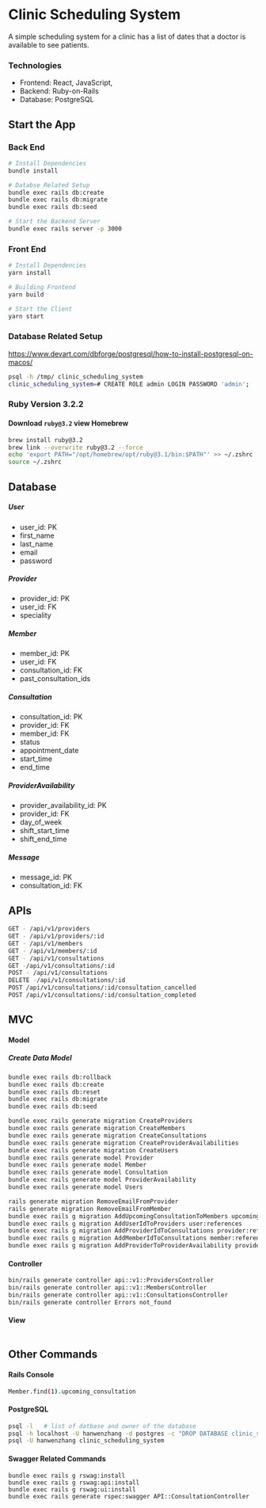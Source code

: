 # Clinic Scheduling System
A simple scheduling system for a clinic has a list of dates that a doctor is available to see patients.

### Technologies
- Frontend: React, JavaScript, 
- Backend: Ruby-on-Rails
- Database: PostgreSQL

## Start the App
### Back End
```sh
# Install Dependencies
bundle install

# Databse Related Setup
bundle exec rails db:create
bundle exec rails db:migrate
bundle exec rails db:seed

# Start the Backend Server
bundle exec rails server -p 3000
```

### Front End
```sh
# Install Dependencies
yarn install

# Building Frontend
yarn build

# Start the Client
yarn start
```

### Database Related Setup
https://www.devart.com/dbforge/postgresql/how-to-install-postgresql-on-macos/
```sh
psql -h /tmp/ clinic_scheduling_system
clinic_scheduling_system=# CREATE ROLE admin LOGIN PASSWORD 'admin';
```

### Ruby Version 3.2.2
#### Download `ruby@3.2` view Homebrew
```sh
brew install ruby@3.2
brew link --overwrite ruby@3.2 --force
echo 'export PATH="/opt/homebrew/opt/ruby@3.1/bin:$PATH"' >> ~/.zshrc
source ~/.zshrc
```

## Database
##### User
- user_id: PK
- first_name
- last_name
- email
- password

##### Provider
- provider_id: PK
- user_id: FK
- speciality

##### Member
- member_id: PK
- user_id: FK
- consultation_id: FK
- past_consultation_ids

##### Consultation
- consultation_id: PK
- provider_id: FK
- member_id: FK
- status
- appointment_date
- start_time
- end_time

##### ProviderAvailability
- provider_availability_id: PK
- provider_id: FK
- day_of_week
- shift_start_time
- shift_end_time

##### Message
- message_id: PK
- consultation_id: FK

## APIs
```sh
GET - /api/v1/providers
GET - /api/v1/providers/:id
GET - /api/v1/members
GET - /api/v1/members/:id
GET - /api/v1/consultations
GET -/api/v1/consultations/:id
POST - /api/v1/consultations
DELETE -/api/v1/consultations/:id
POST /api/v1/consultations/:id/consultation_cancelled
POST /api/v1/consultations/:id/consultation_completed
```

## MVC

#### Model
##### Create Data Model
```sh
bundle exec rails db:rollback
bundle exec rails db:create
bundle exec rails db:reset
bundle exec rails db:migrate
bundle exec rails db:seed
```
```sh
bundle exec rails generate migration CreateProviders
bundle exec rails generate migration CreateMembers
bundle exec rails generate migration CreateConsultations
bundle exec rails generate migration CreateProviderAvailabilities
bundle exec rails generate migration CreateUsers
bundle exec rails generate model Provider
bundle exec rails generate model Member
bundle exec rails generate model Consultation
bundle exec rails generate model ProviderAvailability
bundle exec rails generate model Users
```
```sh
rails generate migration RemoveEmailFromProvider
rails generate migration RemoveEmailFromMember
bundle exec rails g migration AddUpcomingConsultationToMembers upcoming_consultation_id:integer
bundle exec rails g migration AddUserIdToProviders user:references
bundle exec rails g migration AddProviderIdToConsultations provider:references
bundle exec rails g migration AddMemberIdToConsultations member:references
bundle exec rails g migration AddProviderToProviderAvailability provider:references
```

#### Controller
```sh
bin/rails generate controller api::v1::ProvidersController
bin/rails generate controller api::v1::MembersController
bin/rails generate controller api::v1::ConsultationsController
bin/rails generate controller Errors not_found
```

#### View
```sh
```

## Other Commands
#### Rails Console
```sh
Member.find(1).upcoming_consultation
```

#### PostgreSQL
```sh
psql -l   # list of datbase and owner of the database
psql -h localhost -U hanwenzhang -d postgres -c "DROP DATABASE clinic_scheduling"
psql -U hanwenzhang clinic_scheduling_system
```

#### Swagger Related Commands
```
bundle exec rails g rswag:install
bundle exec rails g rswag:api:install
bundle exec rails g rswag:ui:install
bundle exec rails generate rspec:swagger API::ConsultationController
```
